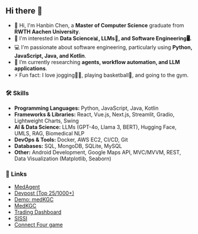 ## Hi there 👋

- 👋 Hi, I'm Hanbin Chen, a **Master of Computer Science** graduate from **RWTH Aachen University**.
- 👀 I'm interested in **Data Science📊, LLMs🤖, and Software Engineering🖥️.**
- 💻 I'm passionate about software engineering, particularly using **Python, JavaScript, Java, and Kotlin**.
- 🔭 I’m currently researching **agents, workflow automation, and LLM applications**.
- ⚡ Fun fact: I love jogging🏃‍♂️, playing basketball🏀, and going to the gym.

### 🛠️ Skills

- **Programming Languages:** Python, JavaScript, Java, Kotlin
- **Frameworks & Libraries:** React, Vue.js, Next.js, Streamlit, Gradio, Lightweight Charts, Swing
- **AI & Data Science:** LLMs (GPT-4o, Llama 3, BERT), Hugging Face, UMLS, RAG, Biomedical NLP
- **DevOps & Tools:** Docker, AWS EC2, CI/CD, Git
- **Databases:** SQL, MongoDB, SQLite, MySQL
- **Other:** Android Development, Google Maps API, MVC/MVVM, REST, Data Visualization (Matplotlib, Seaborn)

### 🔗 Links

- [MedAgent](https://github.com/MouYongli/MedAgent)
- [Devpost (Top 25/1000+)](https://devpost.com/software/shadow-code-zero-terminal)
- [Demo: medKGC](https://huggingface.co/spaces/hanbinChen/medKGC)
- [MedKGC](https://github.com/JohannHalley/Master-Thesis)
- [Trading Dashboard](https://github.com/hanbinChen97/react-ranking-page)
- [SISSI](https://github.com/JohannHalley/SISSI)
- [Connect Four game](https://gitlab.com/hanbin.9797/viergewinnt)
